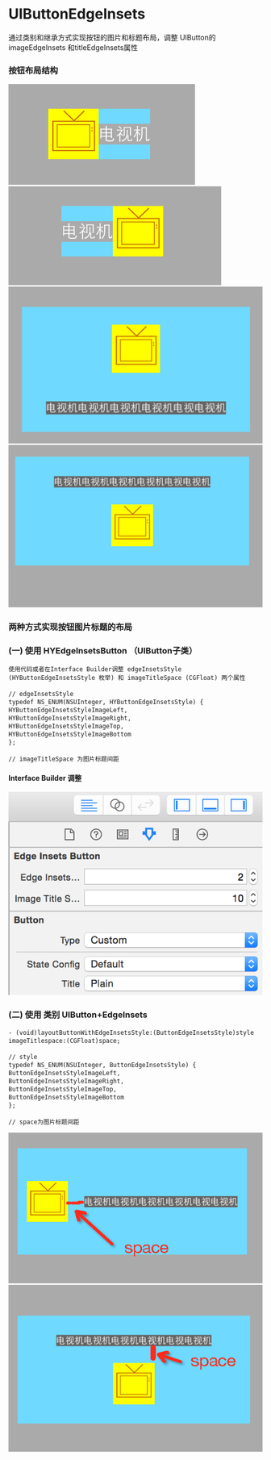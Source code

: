 # UIButtonEdgeInsets
通过类别和继承方式实现按钮的图片和标题布局，调整 UIButton的imageEdgeInsets 和titleEdgeInsets属性

### 按钮布局结构
![](images/image_left.png)
![](images/image_right.png)
![](images/image_top.png)
![](images/image_bottom.png)

### 两种方式实现按钮图片标题的布局


### (一) 使用 HYEdgeInsetsButton （UIButton子类）
	使用代码或者在Interface Builder调整 edgeInsetsStyle (HYButtonEdgeInsetsStyle 枚举) 和 imageTitleSpace (CGFloat) 两个属性

    // edgeInsetsStyle
	typedef NS_ENUM(NSUInteger, HYButtonEdgeInsetsStyle) {
    HYButtonEdgeInsetsStyleImageLeft,
    HYButtonEdgeInsetsStyleImageRight,
    HYButtonEdgeInsetsStyleImageTop,
    HYButtonEdgeInsetsStyleImageBottom
	};	
	
	// imageTitleSpace 为图片标题间距

#### Interface Builder 调整
![](images/interface_edgeinsets.png)

	
### (二) 使用 类别 UIButton+EdgeInsets 
	- (void)layoutButtonWithEdgeInsetsStyle:(ButtonEdgeInsetsStyle)style imageTitlespace:(CGFloat)space;
	
	// style
	typedef NS_ENUM(NSUInteger, ButtonEdgeInsetsStyle) {
    ButtonEdgeInsetsStyleImageLeft,
    ButtonEdgeInsetsStyleImageRight,
    ButtonEdgeInsetsStyleImageTop,
    ButtonEdgeInsetsStyleImageBottom
	};
	
	// space为图片标题间距


![](images/space_h.png)
![](images/space_v.png)
	
